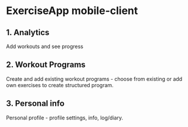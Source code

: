 # ExerciseApp mobile-client

## 1. Analytics
Add workouts and see progress

## 2. Workout Programs
Create and add existing workout programs - choose from existing or add own exercises to create structured program.

## 3. Personal info
Personal profile - profile settings, info, log/diary. 